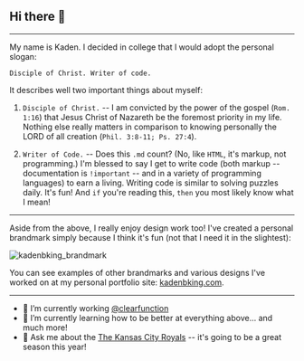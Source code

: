 ## Hi there 👋

---

My name is Kaden. I decided in college that I would adopt the personal slogan:

```
Disciple of Christ. Writer of code.
```

It describes well two important things about myself:

1. `Disciple of Christ.` -- I am convicted by the power of the gospel (`Rom. 1:16`) that Jesus Christ of Nazareth be the foremost priority in my life. Nothing else really matters in comparison to knowing personally the LORD of all creation (`Phil. 3:8-11; Ps. 27:4`).

2. `Writer of Code.` -- Does this `.md` count? (No, like `HTML`, it's markup, not programming.) I'm blessed to say I get to write code (both markup -- documentation is `!important` -- and in a variety of programming languages) to earn a living. Writing code is similar to solving puzzles daily. It's fun! And `if` you're reading this, `then` you most likely know what I mean!

---

Aside from the above, I really enjoy design work too! I've created a personal brandmark simply because I think it's fun (not that I need it in the slightest):

![kadenbking_brandmark](https://github.com/user-attachments/assets/085609ea-f2e3-422d-a9b7-69cf6f266bdd)

You can see examples of other brandmarks and various designs I've worked on at my personal portfolio site: [kadenbking.com](https://www.kadenbking.com).

---

- 🔭 I’m currently working [@clearfunction](https://clearfunction.com/)
- 🌱 I’m currently learning how to be better at everything above... and much more!
- 💬 Ask me about the [The Kansas City Royals](https://www.mlb.com/royals) -- it's going to be a great season this year!
